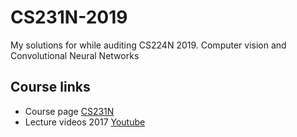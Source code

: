 # CS231N-2019

My solutions for while auditing CS224N 2019. 
Computer vision and Convolutional Neural Networks

## Course links
- Course page [CS231N](http://cs231n.stanford.edu/)
- Lecture videos 2017 [Youtube](https://www.youtube.com/playlist?list=PL3FW7Lu3i5JvHM8ljYj-zLfQRF3EO8sYv)
